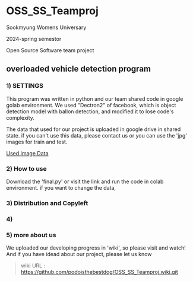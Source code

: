 # OSS_SS_Teamproj
Sookmyung Womens Universary 

2024-spring semestor

Open Source Software team project

## overloaded vehicle detection program

### 1) SETTINGS
   
 This program was written in python and our team shared code in google golab environment.
We used "Dectron2" of facebook, which is object detection model with ballon detection, and modified it to lose code's complexity.

The data that used for our project is uploaded in google drive in shared state. 
if you can't use this data, please contact us or you can use the 'jpg' images for train and test.

[Used Image Data](https://drive.google.com/drive/folders/1sjEpVfYICoc9p9XbG2-4ivKQwat6e4cv?usp=drive_link)


### 2) How to use
Download the 'final.py' or visit the link and run the code in colab environment.
if you want to change the data, 

### 3) Distribution and Copyleft

### 4) 

### 5) more about us

We uploaded our developing progress in 'wiki', so please visit and watch!
And if you have idead about our project, please let us know 

>wiki URL : https://github.com/podoisthebestdog/OSS_SS_Teamproj.wiki.git

